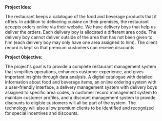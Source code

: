 **Project Idea:**

The restaurant keeps a catalogue of the food and beverage products that it offers. In addition to delivering cuisine on their premises, the restaurant accepts orders online via their website. We have delivery boys that help us deliver the orders. Each delivery boy is allocated a different area code. The delivery boy cannot deliver outside of the area that has not been given to him (each delivery boy may only have one area assigned to him). The client record is kept so that premium customers can receive discounts.

**Project Objective:**

The project's goal is to provide a complete restaurant management system that simplifies operations, enhances customer experience, and gives important insights through data analysis. A digital catalogue with detailed information about food and beverage items, an online ordering system with a user-friendly interface, a delivery management system with delivery boys assigned to specific area codes, a customer record management system to maintain customer profiles, and a discount management system to provide discounts to eligible customers will all be part of the system. The technology will also allow premium clients to be identified and recognized for special incentives and discounts. 
